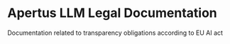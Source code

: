 # Apertus LLM Legal Documentation

Documentation related to transparency obligations according to EU AI act
